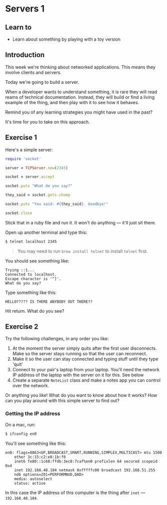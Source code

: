 Servers 1
=========

## Learn to

* Learn about something by playing with a toy version

## Introduction

This week we're thinking about networked applications. This means they involve clients and servers.

Today we're going to build a server.

When a developer wants to understand something, it is rare they will read reams of technical documentation. Instead, they will build or find a living example of the thing, and then play with it to see how it behaves.

Remind you of any learning strategies you might have used in the past?

It's time for you to take on this approach.

## Exercise 1

Here's a simple server:

```ruby
require 'socket'

server = TCPServer.new(2345)

socket = server.accept

socket.puts "What do you say?"

they_said = socket.gets.chomp

socket.puts "You said: #{they_said}. Goodbye!"

socket.close
```

Stick that in a ruby file and run it. It won't do anything — it'll just sit there.

Open up another terminal and type this:

```bash
$ telnet localhost 2345
```

> You may need to run `brew install telnet` to install `telnet` first.

You should see something like:

```
Trying ::1...
Connected to localhost.
Escape character is '^]'.
What do you say?
```

Type something like this:

```
HELLO????? IS THERE ANYBODY OUT THERE??
```

Hit return. What do you see?

## Exercise 2

Try the following challenges, in any order you like:

1. At the moment the server simply quits after the first user disconnects. Make so the server stays running so that the user can reconnect.
2. Make it so the user can stay connected and typing stuff until they type 'quit'
3. Connect to your pair's laptop from your laptop. You'll need the network IP address of the laptop with the server on it for this. See below
4. Create a separate `NoteList` class and make a notes app you can control over the network.

Or anything you like! What do you want to know about how it works? How can you play around with this simple server to find out?

### Getting the IP address

On a mac, run:

```bash
$ ifconfig en0
```

You'll see something like this:

```
en0: flags=8863<UP,BROADCAST,SMART,RUNNING,SIMPLEX,MULTICAST> mtu 1500
	ether 3c:15:c2:e8:1b:f0
	inet6 fe80::1c68:ffdb:3ec8:7caf%en0 prefixlen 64 secured scopeid 0x4
	inet 192.168.48.104 netmask 0xfffffc00 broadcast 192.168.51.255
	nd6 options=201<PERFORMNUD,DAD>
	media: autoselect
	status: active
```

In this case the IP address of this computer is the thing after `inet` — `192.168.48.104`.